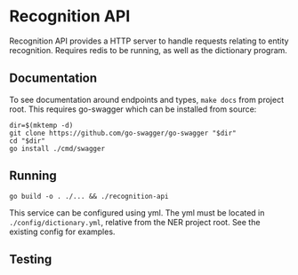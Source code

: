 # Recognition API

Recognition API provides a HTTP server to handle requests relating to entity recognition.
Requires redis to be running, as well as the dictionary program.

## Documentation 

To see documentation around endpoints and types, `make docs` from project root. This requires go-swagger which can be installed from source:

```
dir=$(mktemp -d) 
git clone https://github.com/go-swagger/go-swagger "$dir" 
cd "$dir"
go install ./cmd/swagger
```

## Running

`go build -o . ./... && ./recognition-api`

This service can be configured using yml. The yml must be located in `./config/dictionary.yml`, relative from the NER project root. See the existing config for examples. 

## Testing

